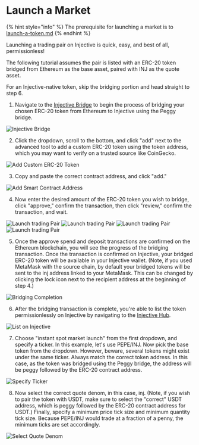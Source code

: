 # Launch a Market

{% hint style="info" %}
The prerequisite for launching a market is to [launch-a-token.md](./token-launch.md "mention")
{% endhint %}

Launching a trading pair on Injective is quick, easy, and best of all, permissionless!&#x20;

The following tutorial assumes the pair is listed with an ERC-20 token bridged from Ethereum as the base asset, paired with INJ as the quote asset.&#x20;

For an Injective-native token, skip the bridging portion and head straight to step 6.

1. Navigate to the [Injective Bridge](http://bridge.injective.network/) to begin the process of bridging your chosen ERC-20 token from Ethereum to Injective using the Peggy bridge.

![Injective Bridge](<../.gitbook/assets/Docs - Deposit Peggy.png>)

2. Click the dropdown, scroll to the bottom, and click "add" next to the advanced tool to add a custom ERC-20 token using the token address, which you may want to verify on a trusted source like CoinGecko.

![Add Custom ERC-20 Token](<../.gitbook/assets/Docs - Deposit From.png>)

3. Copy and paste the correct contract address, and click "add."

![Add Smart Contract Address](<../.gitbook/assets/Docs - Add and Bridge ERC20.png>)

4. Now enter the desired amount of the ERC-20 token you wish to bridge, click "approve," confirm the transaction, then click "review," confirm the transaction, and wait.

![Launch trading Pair](https://docs.injective.network/assets/images/ltp4-f8f97c3328c04389962ac3deb9b137a9.png) ![Launch trading Pair](https://docs.injective.network/assets/images/ltp6-7812b6fe19b088c68b8d2a9bda8df05c.png) ![Launch trading Pair](https://docs.injective.network/assets/images/ltp7-d83a52c9fc794a2934ea8f2a5371595a.png) ![Launch trading Pair](https://docs.injective.network/assets/images/ltp8-da76aaaa5ee9f233ea47bbcb1f5b53bf.png)

5. Once the approve spend and deposit transactions are confirmed on the Ethereum blockchain, you will see the progress of the bridging transaction. Once the transaction is confirmed on Injective, your bridged ERC-20 token will be available in your Injective wallet. (Note, if you used MetaMask with the source chain, by default your bridged tokens will be sent to the inj address linked to your MetaMask. This can be changed by clicking the lock icon next to the recipient address at the beginning of step 4.)

![Bridging Completion](<../.gitbook/assets/Docs - Transaction Submitted.png>)

6. After the bridging transaction is complete, you're able to list the token permissionlessly on Injective by navigating to the [Injective Hub](https://injhub.com/proposal/create/).

![List on Injective](<../.gitbook/assets/Docs - New Proposal.png>)

7. Choose "instant spot market launch" from the first dropdown, and specify a ticker. In this example, let's use PEPE/INJ. Now pick the base token from the dropdown. However, beware, several tokens might exist under the same ticker. Always match the correct token address. In this case, as the token was bridged using the Peggy bridge, the address will be peggy followed by the ERC-20 contract address.

![Specify Ticker](<../.gitbook/assets/Docs - Select Ticker.png>)

8. Now select the correct quote denom, in this case, inj. (Note, if you wish to pair the token with USDT, make sure to select the "correct" USDT address, which is peggy followed by the ERC-20 contract address for USDT.) Finally, specify a minimum price tick size and minimum quantity tick size. Because PEPE/INJ would trade at a fraction of a penny, the minimum ticks are set accordingly.

![Select Quote Denom](<../.gitbook/assets/Docs - Quote Denom.png>)
